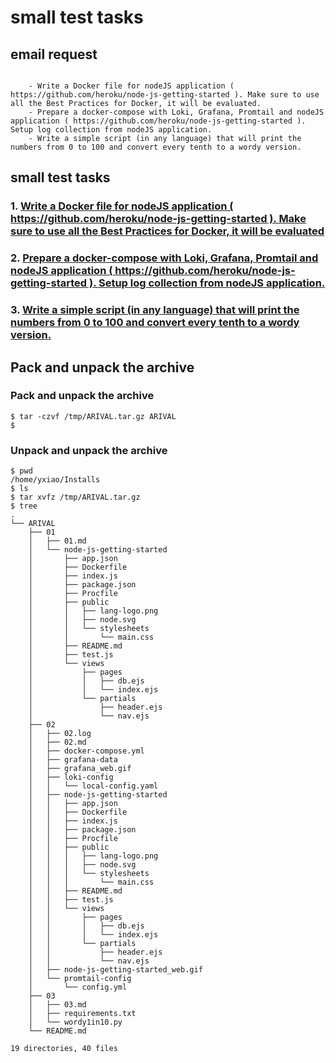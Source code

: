 # small test tasks

## email request
```text

    - Write a Docker file for nodeJS application ( https://github.com/heroku/node-js-getting-started ). Make sure to use all the Best Practices for Docker, it will be evaluated.
    - Prepare a docker-compose with Loki, Grafana, Promtail and nodeJS application ( https://github.com/heroku/node-js-getting-started ). Setup log collection from nodeJS application.
    - Write a simple script (in any language) that will print the numbers from 0 to 100 and convert every tenth to a wordy version.

```

## small test tasks

###  1. [Write a Docker file for nodeJS application ( https://github.com/heroku/node-js-getting-started ). Make sure to use all the Best Practices for Docker, it will be evaluated](01/node-js-getting-started/README.md)


###  2. [Prepare a docker-compose with Loki, Grafana, Promtail and nodeJS application ( https://github.com/heroku/node-js-getting-started ). Setup log collection from nodeJS application.](02/02.md)


### 3. [Write a simple script (in any language) that will print the numbers from 0 to 100 and convert every tenth to a wordy version.](03/03.md)


## Pack and unpack the archive

### Pack and unpack the archive
```shell
$ tar -czvf /tmp/ARIVAL.tar.gz ARIVAL
$ 
```


### Unpack and unpack the archive
```shell
$ pwd
/home/yxiao/Installs
$ ls
$ tar xvfz /tmp/ARIVAL.tar.gz 
$ tree
.
└── ARIVAL
    ├── 01
    │   ├── 01.md
    │   └── node-js-getting-started
    │       ├── app.json
    │       ├── Dockerfile
    │       ├── index.js
    │       ├── package.json
    │       ├── Procfile
    │       ├── public
    │       │   ├── lang-logo.png
    │       │   ├── node.svg
    │       │   └── stylesheets
    │       │       └── main.css
    │       ├── README.md
    │       ├── test.js
    │       └── views
    │           ├── pages
    │           │   ├── db.ejs
    │           │   └── index.ejs
    │           └── partials
    │               ├── header.ejs
    │               └── nav.ejs
    ├── 02
    │   ├── 02.log
    │   ├── 02.md
    │   ├── docker-compose.yml
    │   ├── grafana-data
    │   ├── grafana_web.gif
    │   ├── loki-config
    │   │   └── local-config.yaml
    │   ├── node-js-getting-started
    │   │   ├── app.json
    │   │   ├── Dockerfile
    │   │   ├── index.js
    │   │   ├── package.json
    │   │   ├── Procfile
    │   │   ├── public
    │   │   │   ├── lang-logo.png
    │   │   │   ├── node.svg
    │   │   │   └── stylesheets
    │   │   │       └── main.css
    │   │   ├── README.md
    │   │   ├── test.js
    │   │   └── views
    │   │       ├── pages
    │   │       │   ├── db.ejs
    │   │       │   └── index.ejs
    │   │       └── partials
    │   │           ├── header.ejs
    │   │           └── nav.ejs
    │   ├── node-js-getting-started_web.gif
    │   └── promtail-config
    │       └── config.yml
    ├── 03
    │   ├── 03.md
    │   ├── requirements.txt
    │   └── wordy1in10.py
    └── README.md

19 directories, 40 files

```



